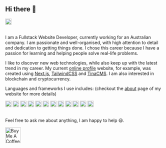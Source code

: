 ## Hi there 👋

<div>
  <a href="https://www.linkedin.com/in/irsan-arisandy">
    <img height="20" src="https://static.licdn.com/scds/common/u/images/logos/favicons/v1/favicon.ico" alt="LinkedIn" title="LinkedIn" />
  </a>
</div>
<br />

I am a Fullstack Website Developer, currently working for an Australian company. I am passionate and well-organised, with high attention to detail and dedication to getting things done. I chose this career because I have a passion for learning and helping people solve real-life problems.

I like to discover new web technologies, while also keep up with the latest trend in my career. My current [online profile](https://irsanarisandy.vercel.app/) website, for example, was created using [Next.js](https://nextjs.org/), [TailwindCSS](https://tailwindcss.com/) and [TinaCMS](https://tina.io/). I am also interested in blockchain and cryptocurrency.

Languages and frameworks I use includes: (checkout the [about](https://irsanarisandy.vercel.app/about) page of my website for more details)
<div>
  <img height="20" src="https://www.python.org/static/favicon.ico" alt="Python" title="Python" />
  <img height="20" src="https://cdn-icons-png.flaticon.com/512/5968/5968292.png" alt="JavaScript" title="JavaScript" />
  <img height="20" src="https://cdn-icons-png.flaticon.com/512/5968/5968381.png" alt="TypeScript" title="TypeScript" />
  <img height="20" src="https://nodejs.org/static/images/favicons/favicon.ico" alt="Node.js" title="Node.js" />
  <img height="20" src="https://cdn-icons-png.flaticon.com/512/1265/1265531.png" alt="SQL" title="SQL" />
  <img height="20" src="https://graphql.org/img/logo.svg" alt="GraphQL" title="GraphQL" />
  <img height="20" src="https://reactjs.org/favicon.ico" alt="React" title="React" />
  <img height="20" src="https://nextjs.org/static/favicon/favicon.ico" alt="Next.js" title="Next.js" />
  <img height="20" src="https://vuejs.org/images/logo.png" alt="Vue" title="Vue" />
  <img height="20" src="https://nuxtjs.org/_nuxt/icons/icon_64x64.a3b4ce.png" alt="Nuxt.js" title="Nuxt.js" />
  <img height="20" src="https://angular.io/assets/images/favicons/favicon.ico" alt="Angular" title="Angular" />
  <img height="20" src="https://git-scm.com/favicon.ico" alt="Git" title="Git" />
</div>
<br/>

Feel free to ask me about anything, I am happy to help :smiley:.

<a href="https://www.buymeacoffee.com/irsanarisandy">
  <img height="50" src="https://cdn.buymeacoffee.com/buttons/v2/default-red.png" alt="Buy Me A Coffee" title="Buy Me A Coffee" />
</a>
